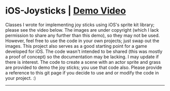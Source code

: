 # iOS-Joysticks | [**Demo Video**](https://www.youtube.com/watch?v=xZ7oGaM9VOQ)

Classes I wrote for implementing joy sticks using iOS's sprite kit library; please see the video below.
The images are under copyright (which I lack permission to share any further than this demo), so they may not be used.
However, feel free to use the code in your own projects; just swap out the images.
This project also serves as a good starting point for a game developed for iOS.
The code wasn't intended to be shared (this was mostly a proof of concept) so the documentation may be lacking. 
I may update if there is interest. The code to create a scene with an actor sprite and grass are provided to demo the joy sticks; 
you use that code also. Please provide a reference to this git page if you decide to use and or modify the code in your project. :) 

-------------------------------------------------------------------------------------------------------------------------------------

